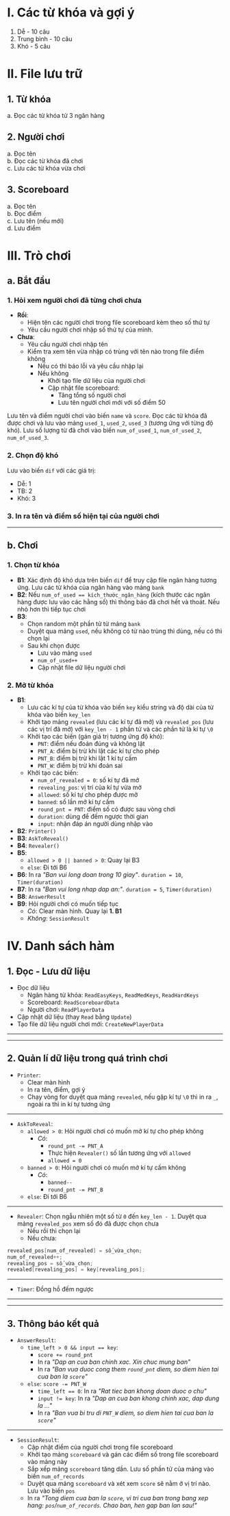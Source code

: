 # I. Các từ khóa và gợi ý  
1. Dễ - 10 câu  
2. Trung bình - 10 câu  
3. Khó - 5 câu  

# II. File lưu trữ  
## 1. Từ khóa  
a. Đọc các từ khóa từ 3 ngân hàng
## 2. Người chơi  
a. Đọc tên   
b. Đọc các từ khóa đã chơi  
c. Lưu các từ khóa vừa chơi  
## 3. Scoreboard
a. Đọc tên  
b. Đọc điểm  
c. Lưu tên (nếu mới)  
d. Lưu điểm  

# III. Trò chơi  
## a. Bắt đầu  
### 1. Hỏi xem người chơi đã từng chơi chưa  
  * **Rồi**:
    * Hiện tên các người chơi trong file scoreboard kèm theo số thứ tự
    * Yêu cầu người chơi nhập số thứ tự của mình.  
  * **Chưa**:
    * Yêu cầu người chơi nhập tên
    * Kiểm tra xem tên vừa nhập có trùng với tên nào trong file điểm không
      * Nếu có thì báo lỗi và yêu cầu nhập lại
      * Nếu không
        * Khởi tạo file dữ liệu của người chơi
        * Cập nhật file scoreboard:
          * Tăng tổng số người chơi
          * Lưu tên người chơi mới với số điểm 50 
  
Lưu tên và điểm người chơi vào biến `name` và `score`. Đọc các từ khóa đã được chơi và lưu vào mảng `used_1`, `used_2`, `used_3` (tương ứng với từng độ khó). Lưu số lượng từ đã chơi vào biến `num_of_used_1`, `num_of_used_2`, `num_of_used_3`.    
  
  
### 2. Chọn độ khó  
Lưu vào biến `dif` với các giá trị:
  * Dễ: 1
  * TB: 2
  * Khó: 3  
  
  
### 3. In ra tên và điểm số hiện tại của người chơi  
  
  
---
## b. Chơi
### 1. Chọn từ khóa
  * **B1**: Xác định độ khó dựa trên biến `dif` để truy cập file ngân hàng tương ứng. Lưu các từ khóa của ngân hàng vào mảng `bank`  
  * **B2**: Nếu `num_of_used == kích_thước_ngân_hàng` (kích thước các ngân hàng được lưu vào các hằng số) thì thông báo đã chơi hết và thoát. Nếu nhỏ hơn thì tiếp tục chơi  
  * **B3**:
    * Chọn random một phần tử từ mảng `bank`
    * Duyệt qua mảng `used`, nếu không có từ nào trùng thì dùng, nếu có thì chọn lại  
    * Sau khi chọn được
      * Lưu vào mảng `used`
      * `num_of_used++`  
      * Cập nhật file dữ liệu người chơi  
  
### 2. Mở từ khóa  
  * **B1**:
    * Lưu các kí tự của từ khóa vào biến `key` kiểu string và độ dài của từ khóa vào biến `key_len`  
    * Khởi tạo mảng `revealed` (lưu các kí tự đã mở) và `revealed_pos` (lưu các vị trí đã mở) với `key_len - 1` phần tử và các phần tử là kí tự `\0`  
    * Khởi tạo các biến (gán giá trị tương ứng độ khó):
      * `PNT`: điểm nếu đoán đúng và không lật
      * `PNT_A`: điểm bị trừ khi lật các kí tự cho phép
      * `PNT_B`: điểm bị trừ khi lật 1 kí tự cấm
      * `PNT_W`: điểm bị trừ khi đoán sai  
    * Khởi tạo các biến:
      * `num_of_revealed = 0`: số kí tự đã mở  
      * `revealing_pos`: vị trí của kí tự vừa mở  
      * `allowed`: số kí tự cho phép được mở  
      * `banned`: số lần mở kí tự cấm  
      * `round_pnt = PNT`: điểm số có được sau vòng chơi  
      * `duration`: dùng để đếm ngược thời gian  
      * `input`: nhận đáp án người dùng nhập vào  
  * **B2**: `Printer()`
  * **B3**: `AskToReveal()`    
  * **B4**: `Revealer()`  
  * **B5**:
    * `allowed > 0 || banned > 0`: Quay lại B3
    * `else`: Đi tới B6
  * **B6**: In ra *"Ban vui long doan trong 10 giay"*. `duration = 10`, `Timer(duration)`  
  * **B7**: In ra *"Ban vui long nhap dap an:"*. `duration = 5`, `Timer(duration)`  
  * **B8**: `AnswerResult`  
  * **B9**: Hỏi người chơi có muốn tiếp tục
    * *Có*: Clear màn hình. Quay lại **1. B1**
    * *Không*: `SessionResult`  
  
  
  
# IV. Danh sách hàm
  
## 1. Đọc - Lưu dữ liệu
  * Đọc dữ liệu
    * Ngân hàng từ khóa: `ReadEasyKeys`, `ReadMedKeys`, `ReadHardKeys`
    * Scoreboard: `ReadScoreboardData`
    * Người chơi: `ReadPlayerData`  
  * Cập nhật dữ liệu (thay `Read` bằng `Update`)  
  * Tạo file dữ liệu người chơi mới: `CreateNewPlayerData`    
---
---
## 2. Quản lí dữ liệu trong quá trình chơi
  * `Printer`:
    * Clear màn hình
    * In ra tên, điểm, gợi ý
    * Chạy vòng for duyệt qua mảng `revealed`, nếu gặp kí tự `\0` thì in ra `_`, ngoài ra thì in kí tự tương ứng
---
  * `AskToReveal`:
    * `allowed > 0`: Hỏi người chơi có muốn mở kí tự cho phép không  
      * *Có*:
        * `round_pnt -= PNT_A`  
        * Thực hiện `Revealer()` số lần tương ứng với `allowed`  
        * `allowed = 0`  
     * `banned > 0`: Hỏi người chơi có muốn mở kí tự cấm không  
       * *Có*:
         * `banned--`  
         * `round_pnt -= PNT_B`  
     * `else`: Đi tới B6
---     
  * `Revealer`: Chọn ngẫu nhiên một số từ `0` đến `key_len - 1`. Duyệt qua mảng `revealed_pos` xem số đó đã được chọn chưa  
      * Nếu rồi thì chọn lại  
      * Nếu chưa:  
```c
revealed_pos[num_of_revealed] = số_vừa_chọn;
num_of_revealed++;
revealing_pos = số_vừa_chọn;
revealed[revealing_pos] = key[revealing_pos];
```  
---
  * `Timer`: Đồng hồ đếm ngược  
---
---
## 3. Thông báo kết quả

  * `AnswerResult`:  
    * `time_left > 0 && input == key`:
      * `score += round_pnt`
      * In ra *"Dap an cua ban chinh xac. Xin chuc mung ban"* 
      * In ra *"Ban vua duoc cong them `round_pnt` diem, so diem hien tai cua ban la `score`"*
    * `else`: `score -= PNT_W`
      * `time_left == 0`: In ra *"Rat tiec ban khong doan duoc o chu"*
      * `input != key`: In ra *"Dap an cua ban khong chinh xac, dap dung la ..."* 
      *  In ra *"Ban vua bi tru di `PNT_W` diem, so diem hien tai cua ban la `score`"*  
---
  * `SessionResult`:
    * Cập nhật điểm của người chơi trong file scoreboard
    * Khởi tạo mảng `scoreboard` và gán các điểm số trong file scoreboard vào mảng này
    * Sắp xếp mảng `scoreboard` tăng dần. Lưu số phần tử của mảng vào biến `num_of_records`
    * Duyệt qua mảng `scoreboard` và xét xem `score` sẽ nằm ở vị trí nào. Lưu vào biến `pos` 
    * In ra *"Tong diem cua ban la `score`, vi tri cua ban trong bang xep hang: `pos`/`num_of_records`. Chao ban, hen gap ban lan sau!"*  














